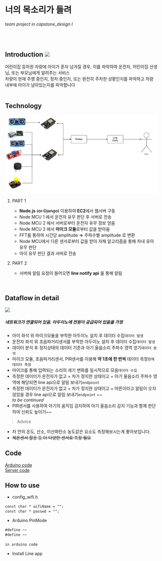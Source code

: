 # 너의 목소리가 들려
###### team project in capstone_design I
<br/>
    
## Introduction <img src="https://github.com/micaellajimini/capstone_team/blob/master/image/introduction.png" width=30> 
어린이집 등하원 차량에 아이가 혼자 남겨질 경우, 이를 파악하여 운전자, 어린이집 선생님, 또는 부모님에게 알려주는 서비스<br/>
차량이 현재 주행 중인지, 정차 중인지, 또는 완전히 주차한 상황인지를 파악하고 차량 내부에 아이가 남아있는지를 파악합니다
<br/><br/>
## Technology
<img src="https://github.com/micaellajimini/capstone_team/blob/master/image/diagram.png" width=750>

1. PART 1
    - **Node.js** ~~(or Django)~~ 이용하여 **EC2**에서 웹서버 구동
    - Node MCU 1 에서 운전자 유무 판단 후 서버로 전송
    - Node MCU 2 에서 서버로부터 운전자 유무 정보 얻음
    - Node MCU 2 에서 **마이크 모듈**로부터 값을 받아옴
    - FFT를 통하여 시간당 amplitude => 주파수별 amplitude 로 변환
    - Node MCU에서 다른 센서로부터 값을 받아 자체 알고리즘을 통해 차내 유아 유무 판단
    - 아이 유무 판단 결과 서버로 전송

2. PART 2
    - 서버에 알림 요청이 들어오면 **line notify api** 를 통해 알림    
    

<br/>

## Dataflow in detail
<img src="https://github.com/micaellajimini/capstone_team/blob/master/image/dataflow.png" width=600>
<br/>

##### **_네트워크가 연결되어 있음. 아두이노에 전원이 공급되어 있음을 가정_**
* 아이 좌석 위 마이크모듈을 부착한 아두이노 설치 후 데이터 수집`데이터 발생`
* 운전자 좌석 위 초음파거리센서를 부착한 아두이노 설치 후 데이터 수집`데이터 발생`
* 데이터 분석 후 정지상태의 데이터 기준과 아기 울음소리 주파수 영역 얻기`데이터 분석`
* 마이크 모듈, 초음파거리센서, PIR센서를 이용해 **약 1초에 한 번씩** 데이터 측정`현재 데이터 측정`
* 마이크를 통해 입력되는 소리의 세기 변화를 일시적으로 모음`데이터 수집`
* 측정한 데이터가 운전자가 없고 + 차가 정지한 상태이고 + 아기 울음소리 주파수 영역에 해당되면 line api으로 알림 보내기`endpoint`
* 측정한 데이터가 운전자가 없고 + 차가 정지한 상태이고 + 어른이라고 알림이 오지 않았을 경우 line api으로 알림 보내기`endpoint`
~~<br/> _to be continued_
* PIR센서를 사용하여 아기의 움직임 감지하여 아기 울음소리 감지 기능과 함께 판단하여 신뢰도 높이기~~

> Advice 
* 차 안의 온도, 산소, 이산화탄소 농도같은 요소도 측정해보시는게 좋아보입니다.
* ~~체온센서 활용 등 더 다양한 센서로 측정 필요~~

## Code

[Arduino code](https://github.com/micaellajimini/capstone_team/blob/master/merge/merge.ino)
<br/>
[Server code](https://github.com/micaellajimini/capstone_team/blob/master/index.js)

## How to use

* config_wifi.h
```
const char * wifiName = "";
const char * passwd = "";
```

* Arduino PinMode
```
#define ~~
#define ~~

in arduino code
```

* Install Line app
